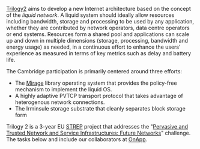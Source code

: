 [Trilogy2](http://trilogy2.eu) aims to develop a new Internet architecture based on the concept of
the _liquid network_. A liquid system should ideally allow resources including
bandwidth, storage and processing to be used by any application, whether they
are contributed by network operators, data centre operators or end systems.
Resources form a shared pool and applications can scale up and down in multiple
dimensions (storage, processing, bandwidth and energy usage) as needed, in a
continuous effort to enhance the users’ experience as measured in terms of key
metrics such as delay and battery life.

The Cambridge participation is primarily centered around three efforts:

* The [Mirage](http://openmirage.org) library operating system that provides the policy-free mechanism to implement the liquid OS.
* A highly adaptive PVTCP transport protocol that takes advantage of heterogenous network connections.
* The Irminsule storage substrate that cleanly separates block storage form 

Trilogy 2 is a 3-year EU [STREP](http://en.wikipedia.org/wiki/Framework_Programmes_for_Research_and_Technological_Development) project that 
addresses the "[Pervasive and Trusted Network and Service Infrastructures: Future Networks](http://cordis.europa.eu/fp7/ict/programme/challenge1_en.html)" challenge. 
The tasks below and include our collaborators at [OnApp](http://onapp.com).
